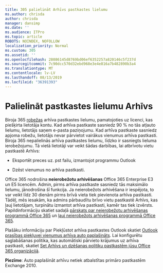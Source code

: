 ```yaml
---
title: 305 palielināt Arhīvs pastkastes lielumu
ms.author: chrisda
author: chrisda
manager: dansimp
ms.date: ''
ms.audience: ITPro
ms.topic: article
ROBOTS: NOINDEX, NOFOLLOW
localization_priority: Normal
ms.custom: 305
ms.assetid: ''
ms.openlocfilehash: 28086145d8769bd06ef6352257a820146c5f237d
ms.sourcegitcommit: 7c90dcc570d32ebd968e3e4e816a7b482890b3a4
ms.translationtype: MT
ms.contentlocale: lv-LV
ms.lasthandoff: 08/13/2019
ms.locfileid: "36391393"
---
```

# <a name="increase-the-archive-mailbox-size"></a>Palielināt pastkastes lielumu Arhīvs

Biroja 365 [robežas](https://docs.microsoft.com/office365/servicedescriptions/exchange-online-service-description/exchange-online-limits#mailbox-storage-limits) arhīva pastkastes lielumu, pamatojoties uz licenci, kas piešķirta lietotāja kontu. Kad arhīva pastkaste sasniedz 90 % no tās atļauto lielumu, lietotājs saņem e-pasta paziņojumu. Kad arhīva pastkaste sasniedz apjoma robežu, lietotājs nevar pārvietot vairākus vienumus arhīva pastkasti. Biroja 365 nepalielinās arhīva pastkastes lielumu, līdzko ir sasniegts lieluma ierobežojumu. Tā vietā lietotāji var veikt šādas darbības, lai atbrīvotu vietu pastkastē Arhīvs:

- Eksportēt preces uz. pst failu, izmantojot programmu Outlook

- Dzēst vienumus no arhīva pastkasti.

Office 365 nodrošina **neierobežotu arhivēšanas** Office 365 Enterprise E3 un E5 licencēm. Admin, pirms arhīva pastkaste sasniedz tās maksimālo lielumu, jānodrošina šī funkcija. Ja neierobežots arhivēšana ir iespējota, to var veikt līdz 30 dienām pirms brīvā vieta tiek pievienota arhīva pastkasti. Tādēļ, mēs iesakām, ka admins pārbaudītu brīvo vietu pastkastē Arhīvs, kas ļauj lietotājam, turpinātu izmantot arhīva pastkasti, kamēr tas tiek izvērsts. Papildinformāciju skatiet sadaļā [pārskats par neierobežotu arhivēšanas programmā Office 365](https://docs.microsoft.com/office365/securitycompliance/unlimited-archiving) un [ļauj neierobežots arhivēšanas programmā Office 365](https://docs.microsoft.com/office365/securitycompliance/enable-unlimited-archiving).

Plašāku informāciju par Piekļūstot arhīva pastkastes Outlook skatiet [Outlook prasības piekļuvei vienumus arhīva auto paplašināts](https://docs.microsoft.com/office365/securitycompliance/unlimited-archiving#outlook-requirements-for-accessing-items-in-an-auto-expanded-archive). Lai konfigurētu saglabāšanas politika, kas automātiski pārvieto krājumus uz arhīva pastkasti, skatiet [Set Arhīvs un dzēšanas politiku pastkastēm jūsu Office 365 organizācijā](https://docs.microsoft.com/office365/securitycompliance/set-up-an-archive-and-deletion-policy-for-mailboxes).

**Piezīme**: Auto paplašināt arhīvu netiek atbalstītas primāro pastkastēm Exchange 2010.
